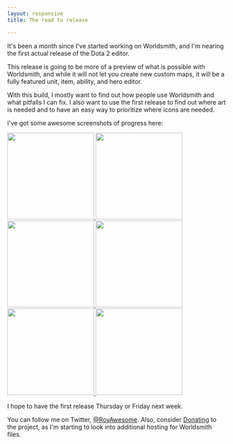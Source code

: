 ```yaml
---
layout: responsive
title: The road to release

---
```

It's been a month since I've started working on Worldsmith, and I'm nearing the first actual release of the Dota 2 editor.  


This release is going to be more of a preview of what is possible with Worldsmith, and while it will not let you create new custom maps, it will be a fully featured unit, item, ability, and hero editor.  

With this build, I mostly want to find out how people use Worldsmith and what pitfalls I can fix.  I also want to use the first release to find out where art is needed and to have an easy way to prioritize where icons are needed.

I've got some awesome screenshots of progress here:

<a href="http://i.imgur.com/beg9tki.png" data-lightbox="image-1" title="My caption"> <img src="http://i.imgur.com/beg9tki.png" width="200" height="200" /> </a>
<a href="http://i.imgur.com/tMWuGMC.png" data-lightbox="image-1" title="My caption"> <img src="http://i.imgur.com/tMWuGMC.png" width="200" height="200" /> </a>
<a href="http://i.imgur.com/SPONot3.png" data-lightbox="image-1" title="My caption"> <img src="http://i.imgur.com/SPONot3.png" width="200" height="200" /> </a>
<a href="http://i.imgur.com/530jFAX.png" data-lightbox="image-1" title="My caption"> <img src="http://i.imgur.com/530jFAX.png" width="200" height="200" /> </a>
<a href="http://i.imgur.com/Xf3OUC0.png" data-lightbox="image-1" title="My caption"> <img src="http://i.imgur.com/Xf3OUC0.png" width="200" height="200" /> </a>
<a href="http://i.imgur.com/fQ1udmT.png" data-lightbox="image-1" title="My caption"> <img src="http://i.imgur.com/fQ1udmT.png" width="200" height="200" /> </a>

I hope to have the first release Thursday or Friday next week.  

You can follow me on Twitter, [@RoyAwesome][Twitter].  Also, consider [Donating][Donate] to the project, as I'm starting to look into additional hosting for Worldsmith files.  

[Donate]: https://www.paypal.com/cgi-bin/webscr?cmd=_donations&business=WF8XJ8SVQ9UAU&lc=US&item_name=Garrett%20Fleenor&item_number=Worldsmith&currency_code=USD&bn=PP%2dDonationsBF%3abtn_donate_SM%2egif%3aNonHosted
[Twitter]: http://www.twitter.com/royawesome
